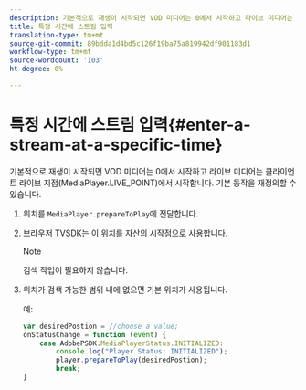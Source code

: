 ```yaml
---
description: 기본적으로 재생이 시작되면 VOD 미디어는 0에서 시작하고 라이브 미디어는 클라이언트 라이브 지점(MediaPlayer.LIVE_POINT)에서 시작합니다. 기본 동작을 재정의할 수 있습니다.
title: 특정 시간에 스트림 입력
translation-type: tm+mt
source-git-commit: 89bdda1d4bd5c126f19ba75a819942df901183d1
workflow-type: tm+mt
source-wordcount: '103'
ht-degree: 0%

---
```



# 특정 시간에 스트림 입력{#enter-a-stream-at-a-specific-time}

기본적으로 재생이 시작되면 VOD 미디어는 0에서 시작하고 라이브 미디어는 클라이언트 라이브 지점(MediaPlayer.LIVE_POINT)에서 시작합니다. 기본 동작을 재정의할 수 있습니다.

1. 위치를 `MediaPlayer.prepareToPlay`에 전달합니다.
1. 브라우저 TVSDK는 이 위치를 자산의 시작점으로 사용합니다.

   >[!NOTE]
   >
   >검색 작업이 필요하지 않습니다.

1. 위치가 검색 가능한 범위 내에 없으면 기본 위치가 사용됩니다.

   예:

   ```js
   var desiredPostion = //choose a value; 
   onStatusChange = function (event) { 
       case AdobePSDK.MediaPlayerStatus.INITIALIZED: 
           console.log("Player Status: INITIALIZED"); 
           player.prepareToPlay(desiredPostion); 
           break; 
   } 
   ```

